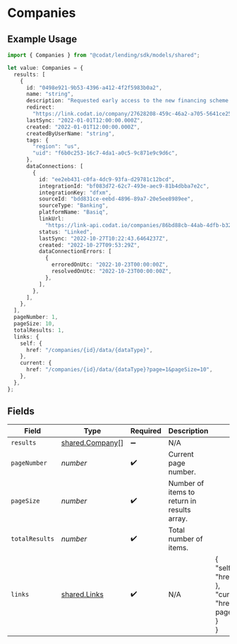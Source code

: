 # Companies

## Example Usage

```typescript
import { Companies } from "@codat/lending/sdk/models/shared";

let value: Companies = {
  results: [
    {
      id: "0498e921-9b53-4396-a412-4f2f5983b0a2",
      name: "string",
      description: "Requested early access to the new financing scheme.",
      redirect:
        "https://link.codat.io/company/27628208-459c-46a2-a705-5641ce25f739",
      lastSync: "2022-01-01T12:00:00.000Z",
      created: "2022-01-01T12:00:00.000Z",
      createdByUserName: "string",
      tags: {
        "region": "us",
        "uid": "f6b0c253-16c7-4da1-a0c5-9c871e9c9d6c",
      },
      dataConnections: [
        {
          id: "ee2eb431-c0fa-4dc9-93fa-d29781c12bcd",
          integrationId: "bf083d72-62c7-493e-aec9-81b4dbba7e2c",
          integrationKey: "dfxm",
          sourceId: "bdd831ce-eebd-4896-89a7-20e5ee8989ee",
          sourceType: "Banking",
          platformName: "Basiq",
          linkUrl:
            "https://link-api.codat.io/companies/86bd88cb-44ab-4dfb-b32f-87b19b14287f/connections/ee2eb431-c0fa-4dc9-93fa-d29781c12bcd/start",
          status: "Linked",
          lastSync: "2022-10-27T10:22:43.6464237Z",
          created: "2022-10-27T09:53:29Z",
          dataConnectionErrors: [
            {
              erroredOnUtc: "2022-10-23T00:00:00Z",
              resolvedOnUtc: "2022-10-23T00:00:00Z",
            },
          ],
        },
      ],
    },
  ],
  pageNumber: 1,
  pageSize: 10,
  totalResults: 1,
  links: {
    self: {
      href: "/companies/{id}/data/{dataType}",
    },
    current: {
      href: "/companies/{id}/data/{dataType}?page=1&pageSize=10",
    },
  },
};
```

## Fields

| Field                                                                                             | Type                                                                                              | Required                                                                                          | Description                                                                                       | Example                                                                                           |
| ------------------------------------------------------------------------------------------------- | ------------------------------------------------------------------------------------------------- | ------------------------------------------------------------------------------------------------- | ------------------------------------------------------------------------------------------------- | ------------------------------------------------------------------------------------------------- |
| `results`                                                                                         | [shared.Company](../../../sdk/models/shared/company.md)[]                                         | :heavy_minus_sign:                                                                                | N/A                                                                                               |                                                                                                   |
| `pageNumber`                                                                                      | *number*                                                                                          | :heavy_check_mark:                                                                                | Current page number.                                                                              |                                                                                                   |
| `pageSize`                                                                                        | *number*                                                                                          | :heavy_check_mark:                                                                                | Number of items to return in results array.                                                       |                                                                                                   |
| `totalResults`                                                                                    | *number*                                                                                          | :heavy_check_mark:                                                                                | Total number of items.                                                                            |                                                                                                   |
| `links`                                                                                           | [shared.Links](../../../sdk/models/shared/links.md)                                               | :heavy_check_mark:                                                                                | N/A                                                                                               | {<br/>"self": {<br/>"href": "/companies"<br/>},<br/>"current": {<br/>"href": "/companies?page=1\u0026pageSize=10"<br/>}<br/>} |
